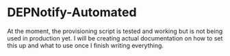 # DEPNotify-Automated

At the moment, the provisioning script is tested and working but is not being used in production yet.
I will be creating actual documentation on how to set this up and what to use once I finish writing everything.
